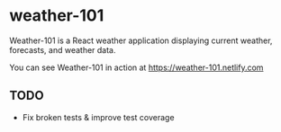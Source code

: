 # weather-101

Weather-101 is a React weather application displaying current weather, forecasts, and weather data.

You can see Weather-101 in action at https://weather-101.netlify.com

## TODO

* Fix broken tests & improve test coverage

